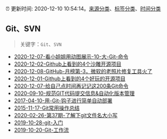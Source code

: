 :alarm_clock: 更新时间: 2020-12-10 10:54:14。[来源分类](../README.md)、[标签分类](../TAGS.md)、[时间分类](../TIMELINE.md)

## Git、SVN


> 关键字：`Git`、`SVN`



- [2020-12-07-看小姐姐用动图展示-10-大-Git-命令](https://www.ershicimi.com/p/754ebe77bf069f92672b1db51d070fbb) 
- [2020-12-02-Github上看到的4个沙雕开源项目](https://www.ershicimi.com/p/f533db7744ec7554322c2c9012fcc7f2) 
- [2020-12-08-GitHub-月榜第-3，微软的老照片修复工具火了](https://www.ershicimi.com/p/2ed6fb21af2fe1544662cd80763a7974) 
- [2020-12-01-Github上看到的4个好玩的开源项目](https://www.ershicimi.com/p/33b7aebd05ba7023930b29d043c10bdd) 
- [2020-12-07-给自己点时间再记记这200条Git命令](https://www.ershicimi.com/p/58f22de794053f123a8a9ab1394cf8d8) 
- [2020-09-10-规范GIT代码提交信息&自动化版本管理](https://aotu.io/notes/2020/09/10/git-commit-control/) 
- [2017-04-10-用-Git-钩子进行简单自动部署](https://aotu.io/notes/2017/04/10/githooks/) 
- [2015-11-17-Git常用操作总结](https://aotu.io/notes/2015/11/17/Git-Commands/) 
- [2020-02-26-第37期-了解下git文件名大小写](https://www.ershicimi.com/p/767cbceb6c54169c6484a4361acf6e2e) 
- [2019-10-28-git-入门](https://www.ershicimi.com/p/b8cfa7989e082637df769157ba74b9b0) 
- [2019-10-20-Git-工作流](https://www.ershicimi.com/p/86a72f85a5d8272dd05488325d74a82e) 